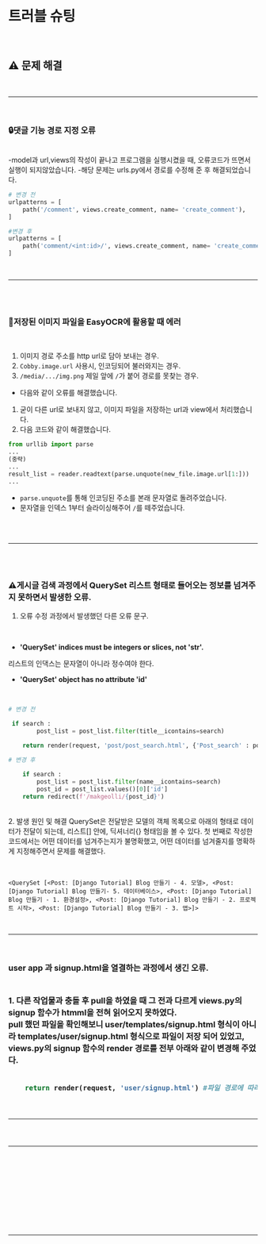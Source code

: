 # 트러블 슈팅
<br>

## ⚠️ 문제 해결

<br>

---

<br>
<h3>🔒댓글 기능 경로 지정 오류 </h3>
<br>
-model과 url,views의 작성이 끝나고 프로그램을 실행시켰을 때, 오류코드가 뜨면서 실행이 되지않았습니다.
-해당 문제는 urls.py에서 경로를 수정해 준 후 해결되었습니다.
<br>

```python
# 변경 전
urlpatterns = [
    path('/comment', views.create_comment, name= 'create_comment'),
]

#변경 후
urlpatterns = [
    path('comment/<int:id>/', views.create_comment, name= 'create_comment'),
]
```

<br>

---

<br><br>
<h3>🌁저장된 이미지 파일을 EasyOCR에 활용할 때 에러</h3>
<br>

1. 이미지 경로 주소를 http url로 담아 보내는 경우.
2. `Cobby.image.url` 사용시, 인코딩되어 불러와지는 경우.
3. `/media/.../img.png` 제일 앞에 `/`가 붙어 경로를 못찾는 경우.
  - 다음와 같이 오류를 해결했습니다.
  1. 굳이 다른 url로 보내지 않고, 이미지 파일을 저장하는 url과 view에서 처리했습니다.
  2. 다음 코드와 같이 해결했습니다.
  
  ```python
  from urllib import parse
  ...
  (중략)
  ...
  result_list = reader.readtext(parse.unquote(new_file.image.url[1:]))
  ...
  ```

  - `parse.unquote`를 통해 인코딩된 주소를 본래 문자열로 돌려주었습니다.
  - 문자열을 인덱스 1부터 슬라이싱해주어 `/`를 떼주었습니다.
  
  <br>
  <br>
  
----

<br>

<br>
<h3> ⚠️게시글 검색 과정에서 QuerySet 리스트 형태로 들어오는 정보를 넘겨주지 못하면서 발생한 오류.</h3>

1. 오류 수정 과정에서 발생했던 다른 오류 문구. 

<br>

- **'QuerySet' indices must be integers or slices, not 'str'.**

리스트의 인댁스는 문자열이 아니라 정수여야 한다.

- **'QuerySet' object has no attribute 'id'**


<br>

```python
# 변경 전

 if search :
        post_list = post_list.filter(title__icontains=search)
        
    return render(request, 'post/post_search.html', {'Post_search' : post_list})

# 변경 후

    if search :
        post_list = post_list.filter(name__icontains=search)
        post_id = post_list.values()[0]['id']
    return redirect(f'/makgeolli/{post_id}')

```
<br>
2. 발생 원인 및 해결
QuerySet은 전달받은 모델의 객체 목록으로 아래의 형태로 데이터가 전달이 되는데, 리스트[] 안에, 딕셔너리{} 형태임을 볼 수 있다.
첫 번째로 작성한 코드에서는 어떤 데이터를 넘겨주는지가 불명확했고, 어떤 데이터를 넘겨줄지를 명확하게 지정해주면서 문제를 해결했다.
<br><br>

```terminal

<QuerySet [<Post: [Django Tutorial] Blog 만들기 - 4. 모델>, <Post: [Django Tutorial] Blog 만들기- 5. 데이터베이스>, <Post: [Django Tutorial] Blog 만들기 - 1. 환경설정>, <Post: [Django Tutorial] Blog 만들기 - 2. 프로젝트 시작>, <Post: [Django Tutorial] Blog 만들기 - 3. 앱>]>

```

<br>

---
<br>
<h3>user app 과 signup.html을 열결하는 과정에서 생긴 오류.<h3>
<br>
1. 다른 작업물과 충돌 후 pull을 하였을 때 그 전과 다르게 views.py의 signup 함수가 htmml을 전혀 읽어오지 못하였다.

<br>
pull 했던 파일을 확인해보니 user/templates/signup.html 형식이 아니라
templates/user/signup.html 형식으로 파일이 저장 되어 있었고, <br>
views.py의 signup 함수의 render 경로를 전부 아래와 같이 변경해 주었다.<br>
<br>

```python
    return render(request, 'user/signup.html') #파일 경로에 따라 바뀜.

```
<br>

---
<h3></h3>






<br>

---

<br>
<h3></h3>
<br>

```python

```

<br>


<br><br>

----

<br><br>

### 


```python

```



```django html

```



